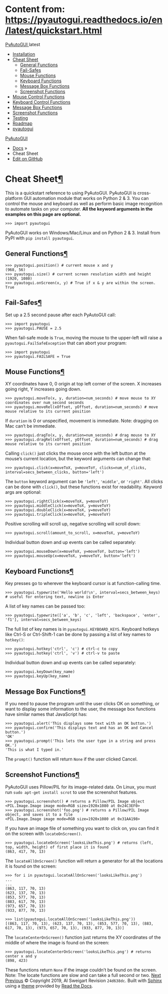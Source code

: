 # Content from: https://pyautogui.readthedocs.io/en/latest/quickstart.html

[ PyAutoGUI ](https://pyautogui.readthedocs.io/en/latest/index.html)
latest 
  * [Installation](https://pyautogui.readthedocs.io/en/latest/install.html)
  * [Cheat Sheet](https://pyautogui.readthedocs.io/en/latest/quickstart.html)
    * [General Functions](https://pyautogui.readthedocs.io/en/latest/quickstart.html#general-functions)
    * [Fail-Safes](https://pyautogui.readthedocs.io/en/latest/quickstart.html#fail-safes)
    * [Mouse Functions](https://pyautogui.readthedocs.io/en/latest/quickstart.html#mouse-functions)
    * [Keyboard Functions](https://pyautogui.readthedocs.io/en/latest/quickstart.html#keyboard-functions)
    * [Message Box Functions](https://pyautogui.readthedocs.io/en/latest/quickstart.html#message-box-functions)
    * [Screenshot Functions](https://pyautogui.readthedocs.io/en/latest/quickstart.html#screenshot-functions)
  * [Mouse Control Functions](https://pyautogui.readthedocs.io/en/latest/mouse.html)
  * [Keyboard Control Functions](https://pyautogui.readthedocs.io/en/latest/keyboard.html)
  * [Message Box Functions](https://pyautogui.readthedocs.io/en/latest/msgbox.html)
  * [Screenshot Functions](https://pyautogui.readthedocs.io/en/latest/screenshot.html)
  * [Testing](https://pyautogui.readthedocs.io/en/latest/tests.html)
  * [Roadmap](https://pyautogui.readthedocs.io/en/latest/roadmap.html)
  * [pyautogui](https://pyautogui.readthedocs.io/en/latest/source/modules.html)


[PyAutoGUI](https://pyautogui.readthedocs.io/en/latest/index.html)
  * [Docs](https://pyautogui.readthedocs.io/en/latest/index.html) »
  * Cheat Sheet
  * [ Edit on GitHub](https://github.com/asweigart/pyautogui/blob/master/docs/quickstart.rst)


# Cheat Sheet[¶](https://pyautogui.readthedocs.io/en/latest/quickstart.html#cheat-sheet "Permalink to this headline")
This is a quickstart reference to using PyAutoGUI. PyAutoGUI is cross-platform GUI automation module that works on Python 2 & 3. You can control the mouse and keyboard as well as perform basic image recognition to automate tasks on your computer.
**All the keyword arguments in the examples on this page are optional.**
```
>>> import pyautogui

```

PyAutoGUI works on Windows/Mac/Linux and on Python 2 & 3. Install from PyPI with `pip install pyautogui`.
## General Functions[¶](https://pyautogui.readthedocs.io/en/latest/quickstart.html#general-functions "Permalink to this headline")
```
>>> pyautogui.position() # current mouse x and y
(968, 56)
>>> pyautogui.size() # current screen resolution width and height
(1920, 1080)
>>> pyautogui.onScreen(x, y) # True if x & y are within the screen.
True

```

## Fail-Safes[¶](https://pyautogui.readthedocs.io/en/latest/quickstart.html#fail-safes "Permalink to this headline")
Set up a 2.5 second pause after each PyAutoGUI call:
```
>>> import pyautogui
>>> pyautogui.PAUSE = 2.5

```

When fail-safe mode is `True`, moving the mouse to the upper-left will raise a `pyautogui.FailSafeException` that can abort your program:
```
>>> import pyautogui
>>> pyautogui.FAILSAFE = True

```

## Mouse Functions[¶](https://pyautogui.readthedocs.io/en/latest/quickstart.html#mouse-functions "Permalink to this headline")
XY coordinates have 0, 0 origin at top left corner of the screen. X increases going right, Y increases going down.
```
>>> pyautogui.moveTo(x, y, duration=num_seconds) # move mouse to XY coordinates over num_second seconds
>>> pyautogui.moveRel(xOffset, yOffset, duration=num_seconds) # move mouse relative to its current position

```

If `duration` is 0 or unspecified, movement is immediate. Note: dragging on Mac can’t be immediate.
```
>>> pyautogui.dragTo(x, y, duration=num_seconds) # drag mouse to XY
>>> pyautogui.dragRel(xOffset, yOffset, duration=num_seconds) # drag mouse relative to its current position

```

Calling `click()` just clicks the mouse once with the left button at the mouse’s current location, but the keyword arguments can change that:
```
>>> pyautogui.click(x=moveToX, y=moveToY, clicks=num_of_clicks, interval=secs_between_clicks, button='left')

```

The `button` keyword argument can be `'left'`, `'middle'`, or `'right'`.
All clicks can be done with `click()`, but these functions exist for readability. Keyword args are optional:
```
>>> pyautogui.rightClick(x=moveToX, y=moveToY)
>>> pyautogui.middleClick(x=moveToX, y=moveToY)
>>> pyautogui.doubleClick(x=moveToX, y=moveToY)
>>> pyautogui.tripleClick(x=moveToX, y=moveToY)

```

Positive scrolling will scroll up, negative scrolling will scroll down:
```
>>> pyautogui.scroll(amount_to_scroll, x=moveToX, y=moveToY)

```

Individual button down and up events can be called separately:
```
>>> pyautogui.mouseDown(x=moveToX, y=moveToY, button='left')
>>> pyautogui.mouseUp(x=moveToX, y=moveToY, button='left')

```

## Keyboard Functions[¶](https://pyautogui.readthedocs.io/en/latest/quickstart.html#keyboard-functions "Permalink to this headline")
Key presses go to wherever the keyboard cursor is at function-calling time.
```
>>> pyautogui.typewrite('Hello world!\n', interval=secs_between_keys) # useful for entering text, newline is Enter

```

A list of key names can be passed too:
```
>>> pyautogui.typewrite(['a', 'b', 'c', 'left', 'backspace', 'enter', 'f1'], interval=secs_between_keys)

```

The full list of key names is in `pyautogui.KEYBOARD_KEYS`.
Keyboard hotkeys like Ctrl-S or Ctrl-Shift-1 can be done by passing a list of key names to `hotkey()`:
```
>>> pyautogui.hotkey('ctrl', 'c') # ctrl-c to copy
>>> pyautogui.hotkey('ctrl', 'v') # ctrl-v to paste

```

Individual button down and up events can be called separately:
```
>>> pyautogui.keyDown(key_name)
>>> pyautogui.keyUp(key_name)

```

## Message Box Functions[¶](https://pyautogui.readthedocs.io/en/latest/quickstart.html#message-box-functions "Permalink to this headline")
If you need to pause the program until the user clicks OK on something, or want to display some information to the user, the message box functions have similar names that JavaScript has:
```
>>> pyautogui.alert('This displays some text with an OK button.')
>>> pyautogui.confirm('This displays text and has an OK and Cancel button.')
'OK'
>>> pyautogui.prompt('This lets the user type in a string and press OK.')
'This is what I typed in.'

```

The `prompt()` function will return `None` if the user clicked Cancel.
## Screenshot Functions[¶](https://pyautogui.readthedocs.io/en/latest/quickstart.html#screenshot-functions "Permalink to this headline")
PyAutoGUI uses Pillow/PIL for its image-related data.
On Linux, you must run `sudo apt-get install scrot` to use the screenshot features.
```
>>> pyautogui.screenshot() # returns a Pillow/PIL Image object
<PIL.Image.Image image mode=RGB size=1920x1080 at 0x24C3EF0>
>>> pyautogui.screenshot('foo.png') # returns a Pillow/PIL Image object, and saves it to a file
<PIL.Image.Image image mode=RGB size=1920x1080 at 0x31AA198>

```

If you have an image file of something you want to click on, you can find it on the screen with `locateOnScreen()`.
```
>>> pyautogui.locateOnScreen('looksLikeThis.png') # returns (left, top, width, height) of first place it is found
(863, 417, 70, 13)

```

The `locateAllOnScreen()` function will return a generator for all the locations it is found on the screen:
```
>>> for i in pyautogui.locateAllOnScreen('looksLikeThis.png')
...
...
(863, 117, 70, 13)
(623, 137, 70, 13)
(853, 577, 70, 13)
(883, 617, 70, 13)
(973, 657, 70, 13)
(933, 877, 70, 13)

```

```
>>> list(pyautogui.locateAllOnScreen('looksLikeThis.png'))
[(863, 117, 70, 13), (623, 137, 70, 13), (853, 577, 70, 13), (883, 617, 70, 13), (973, 657, 70, 13), (933, 877, 70, 13)]

```

The `locateCenterOnScreen()` function just returns the XY coordinates of the middle of where the image is found on the screen:
```
>>> pyautogui.locateCenterOnScreen('looksLikeThis.png') # returns center x and y
(898, 423)

```

These functions return `None` if the image couldn’t be found on the screen.
Note: The locate functions are slow and can take a full second or two.
[Next ](https://pyautogui.readthedocs.io/en/latest/mouse.html "Mouse Control Functions") [ Previous](https://pyautogui.readthedocs.io/en/latest/install.html "Installation")
© Copyright 2019, Al Sweigart  Revision `24d638dc`. 
Built with [Sphinx](http://sphinx-doc.org/) using a [theme](https://github.com/rtfd/sphinx_rtd_theme) provided by [Read the Docs](https://readthedocs.org). 
